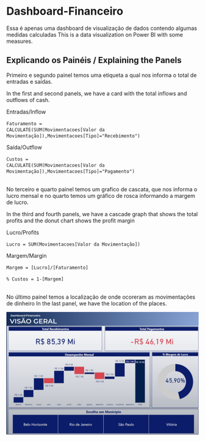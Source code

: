 # Dashboard-Financeiro

Essa é apenas uma dashboard de visualização de dados contendo algumas medidas calculadas
This is a data visualization on Power BI with some measures.



## Explicando os Painéis / Explaining the Panels

Primeiro e segundo painel temos uma etiqueta a qual nos informa o total de entradas e saídas.

In the first and second panels, we have a card with the total inflows and outflows of cash.

Entradas/Inflow
```
Faturamento = 
CALCULATE(SUM(Movimentacoes[Valor da Movimentação]),Movimentacoes[Tipo]="Recebimento")
```
Saída/Outflow
```
Custos = 
CALCULATE(SUM(Movimentacoes[Valor da Movimentação]),Movimentacoes[Tipo]="Pagamento")
```
\
No terceiro e quarto painel temos um grafico de cascata, que nos informa o lucro mensal e no quarto temos um gráfico de rosca informando a margem de lucro.

In the third and fourth panels, we have a cascade graph that shows the total profits and the donut chart shows the profit margin

Lucro/Profits
```
Lucro = SUM(Movimentacoes[Valor da Movimentação])
```

Margem/Margin
```
Margem = [Lucro]/[Faturamento]
```

```
% Custos = 1-[Margem]
```
\
No último painel temos a localização de onde ocoreram as movimentações de dinheiro
In the last panel, we have the location of the places.


![This is a alt text.](https://github.com/msoaresrocha/Dashboard--Financeiro/blob/main/Dashboard%20Financeiro/Foto%20Dashboard%20Financeiro.jpg)
